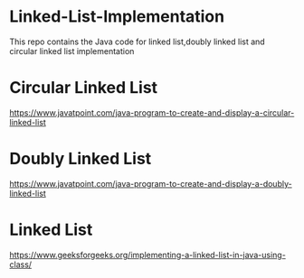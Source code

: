 # Linked-List-Implementation
This repo contains the Java code for linked list,doubly linked list and circular linked list implementation

# Circular Linked List
https://www.javatpoint.com/java-program-to-create-and-display-a-circular-linked-list

# Doubly Linked List
https://www.javatpoint.com/java-program-to-create-and-display-a-doubly-linked-list

# Linked List
https://www.geeksforgeeks.org/implementing-a-linked-list-in-java-using-class/
